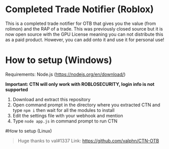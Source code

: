 # Completed Trade Notifier (Roblox)
This is a completed trade notifier for OTB that gives you the value (from rolimon) and the RAP of a trade. This was previously closed source but it is now open source with the GPU License meaning you can not distribute this as a paid product. However, you can add onto it and use it for personal use! 

# How to setup (Windows)
Requirements: 
Node.js (https://nodejs.org/en/download/)

**Important: CTN will only work with ROBLOSECURITY, login info is not supported**

1. Download and extract this repository
2. Open command prompt in the directory where you extracted CTN and type `npm i` then wait for all the modules to install
3. Edit the settings file with your webhook and mention
4. Type `node app.js` in command prompt to run CTN

#How to setup (Linux) 
>Huge thanks to val#1337
Link: https://github.com/valphn/CTN-OTB
